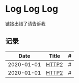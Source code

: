 # Log Log Log

链接出错了请告诉我

## 记录

| Date       | Title      | #   |
| ---------- | ---------- | --- |
| 2020-01-01 | [HTTP2][1] | #   |
| 2020-01-01 | [HTTP2][1] | #   |

[1]: https://limichange.github.io/log-log-log/network/HTTP2.html
